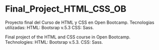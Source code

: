 # Final_Project_HTML_CSS_OB
Proyecto final del Curso de HTML y CSS en Open Bootcamp.
Tecnologias utilizadas: 
HTML: Bootsrap v.5.3
CSS: Sass.

Final project of the HTML and CSS course in Open Bootcamp.
Technologies:
HTML: Bootsrap v.5.3.
CSS: Sass.
